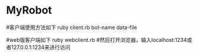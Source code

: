 MyRobot
=======
#客户端使用方法如下
ruby client.rb bot-name data-file

#web版客户端如下
ruby webclient.rb
#然后打开浏览器，输入localhost:1234或者127.0.0.1:1234来进行访问
